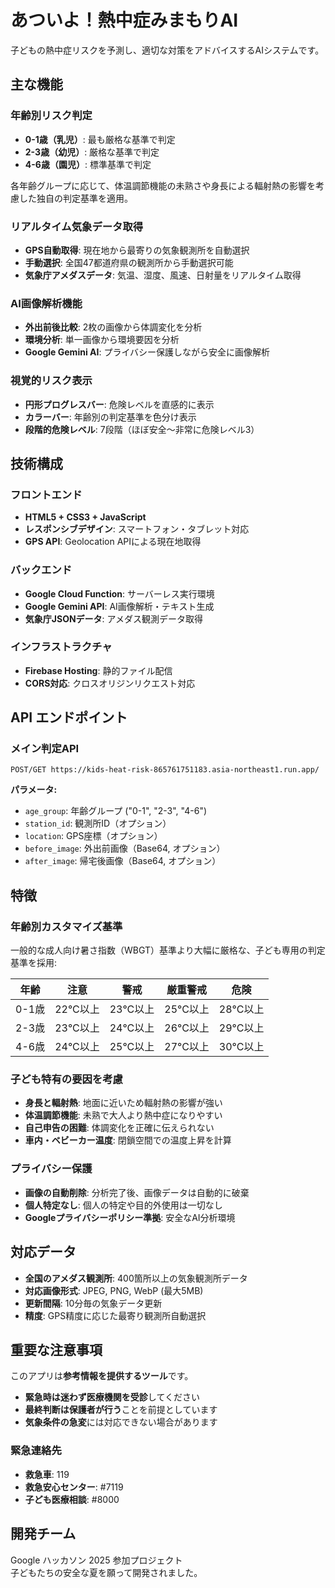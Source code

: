 # あついよ！熱中症みまもりAI

子どもの熱中症リスクを予測し、適切な対策をアドバイスするAIシステムです。


## 主な機能

### 年齢別リスク判定
- **0-1歳（乳児）**: 最も厳格な基準で判定
- **2-3歳（幼児）**: 厳格な基準で判定  
- **4-6歳（園児）**: 標準基準で判定

各年齢グループに応じて、体温調節機能の未熟さや身長による輻射熱の影響を考慮した独自の判定基準を適用。

### リアルタイム気象データ取得
- **GPS自動取得**: 現在地から最寄りの気象観測所を自動選択
- **手動選択**: 全国47都道府県の観測所から手動選択可能
- **気象庁アメダスデータ**: 気温、湿度、風速、日射量をリアルタイム取得

### AI画像解析機能
- **外出前後比較**: 2枚の画像から体調変化を分析
- **環境分析**: 単一画像から環境要因を分析
- **Google Gemini AI**: プライバシー保護しながら安全に画像解析

### 視覚的リスク表示
- **円形プログレスバー**: 危険レベルを直感的に表示
- **カラーバー**: 年齢別の判定基準を色分け表示
- **段階的危険レベル**: 7段階（ほぼ安全～非常に危険レベル3）

## 技術構成

### フロントエンド
- **HTML5 + CSS3 + JavaScript**
- **レスポンシブデザイン**: スマートフォン・タブレット対応
- **GPS API**: Geolocation APIによる現在地取得

### バックエンド
- **Google Cloud Function**: サーバーレス実行環境
- **Google Gemini API**: AI画像解析・テキスト生成
- **気象庁JSONデータ**: アメダス観測データ取得

### インフラストラクチャ
- **Firebase Hosting**: 静的ファイル配信
- **CORS対応**: クロスオリジンリクエスト対応

## API エンドポイント

### メイン判定API
```
POST/GET https://kids-heat-risk-865761751183.asia-northeast1.run.app/
```

**パラメータ:**
- `age_group`: 年齢グループ ("0-1", "2-3", "4-6")
- `station_id`: 観測所ID（オプション）
- `location`: GPS座標（オプション）
- `before_image`: 外出前画像（Base64, オプション）
- `after_image`: 帰宅後画像（Base64, オプション）


## 特徴

### 年齢別カスタマイズ基準
一般的な成人向け暑さ指数（WBGT）基準より大幅に厳格な、子ども専用の判定基準を採用:

| 年齢 | 注意 | 警戒 | 厳重警戒 | 危険 |
|------|------|------|----------|------|
| 0-1歳 | 22°C以上 | 23°C以上 | 25°C以上 | 28°C以上 |
| 2-3歳 | 23°C以上 | 24°C以上 | 26°C以上 | 29°C以上 |
| 4-6歳 | 24°C以上 | 25°C以上 | 27°C以上 | 30°C以上 |

### 子ども特有の要因を考慮
- **身長と輻射熱**: 地面に近いため輻射熱の影響が強い
- **体温調節機能**: 未熟で大人より熱中症になりやすい
- **自己申告の困難**: 体調変化を正確に伝えられない
- **車内・ベビーカー温度**: 閉鎖空間での温度上昇を計算

### プライバシー保護
- **画像の自動削除**: 分析完了後、画像データは自動的に破棄
- **個人特定なし**: 個人の特定や目的外使用は一切なし
- **Googleプライバシーポリシー準拠**: 安全なAI分析環境


## 対応データ

- **全国のアメダス観測所**: 400箇所以上の気象観測所データ
- **対応画像形式**: JPEG, PNG, WebP (最大5MB)
- **更新間隔**: 10分毎の気象データ更新
- **精度**: GPS精度に応じた最寄り観測所自動選択

## 重要な注意事項

このアプリは**参考情報を提供するツール**です。

- **緊急時は迷わず医療機関を受診**してください
- **最終判断は保護者が行う**ことを前提としています
- **気象条件の急変**には対応できない場合があります

### 緊急連絡先
- **救急車**: 119
- **救急安心センター**: #7119
- **子ども医療相談**: #8000


## 開発チーム

Google ハッカソン 2025 参加プロジェクト  
子どもたちの安全な夏を願って開発されました。

